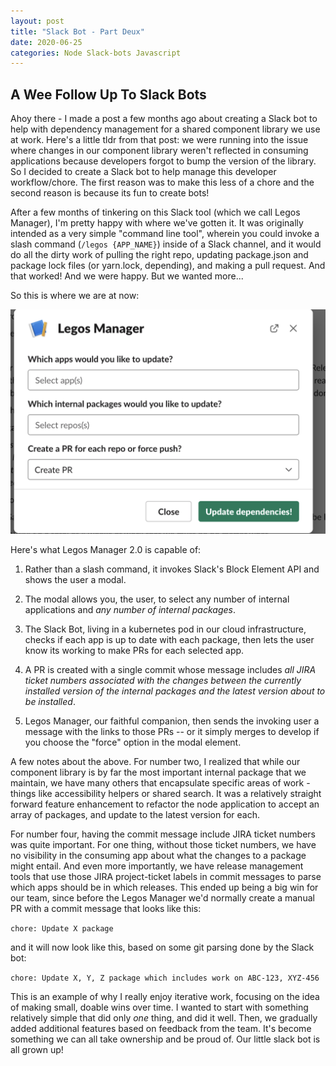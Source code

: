 ```yaml
---
layout: post
title: "Slack Bot - Part Deux"
date: 2020-06-25
categories: Node Slack-bots Javascript
---
```


## A Wee Follow Up To Slack Bots

Ahoy there - I made a post a few months ago about creating a Slack bot to help with dependency management for a shared component library we use at work. Here's a little tldr from that post: we were running into the issue where changes in our component library weren't reflected in consuming applications because developers forgot to bump the version of the library. So I decided to create a Slack bot to help manage this developer workflow/chore. The first reason was to make this less of a chore and the second reason is because its fun to create bots!

After a few months of tinkering on this Slack tool (which we call Legos Manager), I'm pretty happy with where we've gotten it. It was originally intended as a very simple "command line tool", wherein you could invoke a slash command (`/legos {APP_NAME}`) inside of a Slack channel, and it would do all the dirty work of pulling the right repo, updating package.json and package lock files (or yarn.lock, depending), and making a pull request. And that worked! And we were happy. But we wanted more...

So this is where we are at now:

![oooh fancy modal oooohh](/assets/img/update_to_slack_bot.png)

Here's what Legos Manager 2.0 is capable of:

1. Rather than a slash command, it invokes Slack's Block Element API and shows the user a modal.

2. The modal allows you, the user, to select any number of internal applications and *any number of internal packages*.

3. The Slack Bot, living in a kubernetes pod in our cloud infrastructure, checks if each app is up to date with each package, then lets the user know its working to make PRs for each selected app.

4. A PR is created with a single commit whose message includes *all JIRA ticket numbers associated with the changes between the currently installed version of the internal packages and the latest version about to be installed*.

5. Legos Manager, our faithful companion, then sends the invoking user a message with the links to those PRs -- or it simply merges to develop if you choose the "force" option in the modal element.

A few notes about the above. For number two, I realized that while our component library is by far the most important internal package that we maintain, we have many others that encapsulate specific areas of work - things like accessibility helpers or shared search. It was a relatively straight forward feature enhancement to refactor the node application to accept an array of packages, and update to the latest version for each.

For number four, having the commit message include JIRA ticket numbers was quite important. For one thing, without those ticket numbers, we have no visibility in the consuming app about what the changes to a package might entail. And even more importantly, we have release management tools that use those JIRA project-ticket labels in commit messages to parse which apps should be in which releases. This ended up being a big win for our team, since before the Legos Manager we'd normally create a manual PR with a commit message that looks like this:

`chore: Update X package`

and it will now look like this, based on some git parsing done by the Slack bot:

`chore: Update X, Y, Z package which includes work on ABC-123, XYZ-456`

This is an example of why I really enjoy iterative work, focusing on the idea of making small, doable wins over time. I wanted to start with something relatively simple that did only *one* thing, and did it well. Then, we gradually added additional features based on feedback from the team. It's become something we can all take ownership and be proud of. Our little slack bot is all grown up!
